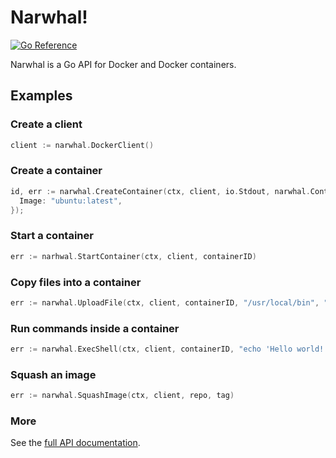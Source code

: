 # Narwhal!

[![Go Reference](https://pkg.go.dev/badge/github.com/yourbase/narwhal?tab=doc)](https://pkg.go.dev/github.com/yourbase/narwhal?tab=doc)

Narwhal is a Go API for Docker and Docker containers.

## Examples

### Create a client
```go
client := narwhal.DockerClient()
```

### Create a container
```go
id, err := narwhal.CreateContainer(ctx, client, io.Stdout, narwhal.ContainerDefinition{
  Image: "ubuntu:latest",
});
```

### Start a container
```go
err := narhwal.StartContainer(ctx, client, containerID)
```

### Copy files into a container
```go
err := narwhal.UploadFile(ctx, client, containerID, "/usr/local/bin", "/usr/local/bin/yb")
```

### Run commands inside a container
```go
err := narwhal.ExecShell(ctx, client, containerID, "echo 'Hello world!'", &narwhal.ExecShellOptions{})
```

### Squash an image
```go
err := narwhal.SquashImage(ctx, client, repo, tag)
```

### More
See the [full API documentation][docs].

[docs]: https://pkg.go.dev/github.com/yourbase/narwhal?tab=doc
